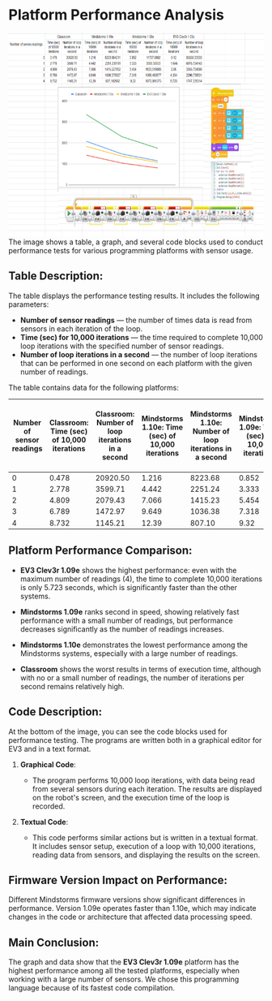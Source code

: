 # Platform Performance Analysis
<img src="../img/Platform_performance_analysis.png" alt="Table and Graph" width="800" height="400">
<br>
The image shows a table, a graph, and several code blocks used to conduct performance tests for various programming platforms with sensor usage.

## Table Description:

The table displays the performance testing results. It includes the following parameters:

- **Number of sensor readings** — the number of times data is read from sensors in each iteration of the loop.
- **Time (sec) for 10,000 iterations** — the time required to complete 10,000 loop iterations with the specified number of sensor readings.
- **Number of loop iterations in a second** — the number of loop iterations that can be performed in one second on each platform with the given number of readings.

The table contains data for the following platforms:

| Number of sensor readings | Classroom: Time (sec) of 10,000 iterations | Classroom: Number of loop iterations in a second | Mindstorms 1.10e: Time (sec) of 10,000 iterations | Mindstorms 1.10e: Number of loop iterations in a second | Mindstorms 1.09e: Time (sec) of 10,000 iterations | Mindstorms 1.09e: Number of loop iterations in a second | EV3 Clev3r 1.09e: Time (sec) of 10,000 iterations | EV3 Clev3r 1.09e: Number of loop iterations in a second |
|---------------------------|--------------------------------------------|--------------------------------------------------|---------------------------------------------------|---------------------------------------------------|---------------------------------------------------|---------------------------------------------------|---------------------------------------------------|----------------------------------------------------|
| 0                         | 0.478                                       | 20920.50                                          | 1.216                                             | 8223.68                                           | 0.852                                             | 11737.09                                          | 0.12                                               | 83333.33                                           |
| 1                         | 2.778                                       | 3599.71                                           | 4.442                                             | 2251.24                                           | 3.333                                             | 3000.30                                           | 1.646                                              | 6075.33                                            |
| 2                         | 4.809                                       | 2079.43                                           | 7.066                                             | 1415.23                                           | 5.454                                             | 1833.52                                           | 2.98                                               | 3355.70                                            |
| 3                         | 6.789                                       | 1472.97                                           | 9.649                                             | 1036.38                                           | 7.318                                             | 1366.49                                           | 4.354                                              | 2296.74                                            |
| 4                         | 8.732                                       | 1145.21                                           | 12.39                                             | 807.10                                            | 9.32                                              | 1072.96                                           | 5.723                                              | 1747.34                                            |


## Platform Performance Comparison:
- **EV3 Clev3r 1.09e** shows the highest performance: even with the maximum number of readings (4), the time to complete 10,000 iterations is only 5.723 seconds, which is significantly faster than the other systems.

- **Mindstorms 1.09e** ranks second in speed, showing relatively fast performance with a small number of readings, but performance decreases significantly as the number of readings increases.

- **Mindstorms 1.10e** demonstrates the lowest performance among the Mindstorms systems, especially with a large number of readings.

- **Classroom** shows the worst results in terms of execution time, although with no or a small number of readings, the number of iterations per second remains relatively high.

## Code Description:

At the bottom of the image, you can see the code blocks used for performance testing. The programs are written both in a graphical editor for EV3 and in a text format.

1. **Graphical Code**:
   - The program performs 10,000 loop iterations, with data being read from several sensors during each iteration. The results are displayed on the robot's screen, and the execution time of the loop is recorded.

2. **Textual Code**:
   - This code performs similar actions but is written in a textual format. It includes sensor setup, execution of a loop with 10,000 iterations, reading data from sensors, and displaying the results on the screen.

## Firmware Version Impact on Performance:

Different Mindstorms firmware versions show significant differences in performance. Version 1.09e operates faster than 1.10e, which may indicate changes in the code or architecture that affected data processing speed.

## Main Conclusion:

The graph and data show that the **EV3 Clev3r 1.09e** platform has the highest performance among all the tested platforms, especially when working with a large number of sensors. We chose this programming language because of its fastest code compilation.
